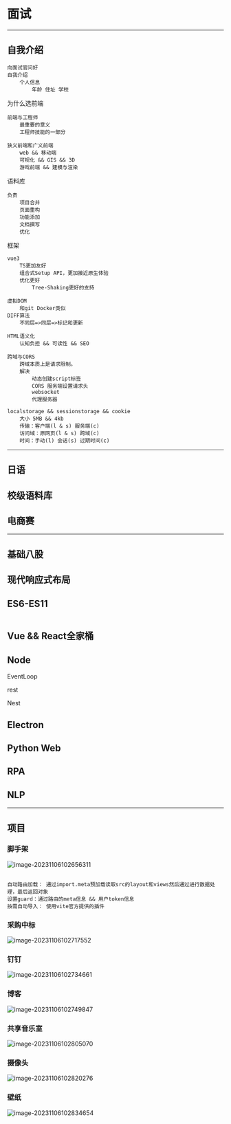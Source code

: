 # 面试

---

## 自我介绍

```
向面试官问好
自我介绍
	个人信息
    	年龄 住址 学校 
```

为什么选前端

```
前端与工程师
	最重要的意义
	工程师技能的一部分

狭义前端和广义前端
	web && 移动端
	可视化 && GIS && 3D
	游戏前端 && 建模与渲染
```

语料库

```
负责
	项目合并 
	页面重构
	功能添加
	文档撰写
	优化
```

框架

```
vue3
	TS更加友好
	组合式Setup API，更加接近原生体验
	优化更好
		Tree-Shaking更好的支持

虚拟DOM
	和git Docker类似
DIFF算法
	不同层=>同层=>标记和更新
```

```
HTML语义化
	认知负担 && 可读性 && SEO

跨域与CORS
	跨域本质上是请求限制。
	解决
		动态创建script标签
		CORS 服务端设置请求头
		websocket
		代理服务器

localstorage && sessionstorage && cookie
	大小 5MB && 4kb
	传输：客户端(l & s) 服务端(c)
	访问域：原网页(l & s) 跨域(c)
	时间：手动(l) 会话(s) 过期时间(c)
```



---



## 日语

## 校级语料库

## 电商赛

---

## 基础八股

## 现代响应式布局

## ES6-ES11

```

```

## Vue && React全家桶

## Node

EventLoop

rest

Nest

## Electron

## Python Web

## RPA

## NLP

---



## 项目

### 脚手架

![image-20231106102656311](C:\Users\16193\AppData\Roaming\Typora\typora-user-images\image-20231106102656311.png)

```

自动路由加载： 通过import.meta预加载读取src的layout和views然后通过进行数据处理，最后返回对象
设置guard：通过路由的meta信息 && 用户token信息
按需自动导入： 使用vite官方提供的插件
```



### 采购中标

![image-20231106102717552](C:\Users\16193\AppData\Roaming\Typora\typora-user-images\image-20231106102717552.png)



### 钉钉

![image-20231106102734661](C:\Users\16193\AppData\Roaming\Typora\typora-user-images\image-20231106102734661.png)



### 博客

![image-20231106102749847](C:\Users\16193\AppData\Roaming\Typora\typora-user-images\image-20231106102749847.png)



### 共享音乐室

![image-20231106102805070](C:\Users\16193\AppData\Roaming\Typora\typora-user-images\image-20231106102805070.png)



### 摄像头

![image-20231106102820276](C:\Users\16193\AppData\Roaming\Typora\typora-user-images\image-20231106102820276.png)



### 壁纸

![image-20231106102834654](C:\Users\16193\AppData\Roaming\Typora\typora-user-images\image-20231106102834654.png)

